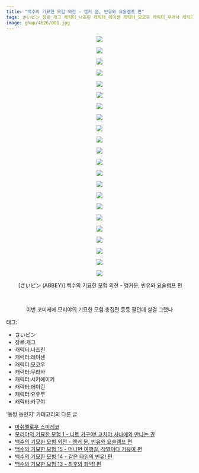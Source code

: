 ```yaml
---
title: "백수의 기묘한 모험 외전 - 앵커 문, 빈유와 요술램프 편"
tags: さいピン 장르_개그 캐릭터_나즈린 캐릭터_레이센 캐릭터_모코우 캐릭터_무라사 캐릭터_시키에이키 캐릭터_에이린 캐릭터_요우무 캐릭터_카구야 ABBEY 동방_동인지
image: ghap/4626/001.jpg
---
```

<div class="article">
<p style="text-align: center; clear: none; float: none;"><img src="{{ site.nasurl }}/ghap/4626/001.jpg"/></p>
<p style="text-align: center; clear: none; float: none;"><img src="{{ site.nasurl }}/ghap/4626/002.jpg"/></p>
<p style="text-align: center; clear: none; float: none;"><img src="{{ site.nasurl }}/ghap/4626/003.jpg"/></p>
<p style="text-align: center; clear: none; float: none;"><img src="{{ site.nasurl }}/ghap/4626/004.jpg"/></p>
<p style="text-align: center; clear: none; float: none;"><img src="{{ site.nasurl }}/ghap/4626/005.jpg"/></p>
<p style="text-align: center; clear: none; float: none;"><img src="{{ site.nasurl }}/ghap/4626/006.jpg"/></p>
<p style="text-align: center; clear: none; float: none;"><img src="{{ site.nasurl }}/ghap/4626/007.jpg"/></p>
<p style="text-align: center; clear: none; float: none;"><img src="{{ site.nasurl }}/ghap/4626/008.jpg"/></p>
<p style="text-align: center; clear: none; float: none;"><img src="{{ site.nasurl }}/ghap/4626/009.jpg"/></p>
<p style="text-align: center; clear: none; float: none;"><img src="{{ site.nasurl }}/ghap/4626/010.jpg"/></p>
<p style="text-align: center; clear: none; float: none;"><img src="{{ site.nasurl }}/ghap/4626/011.jpg"/></p>
<p style="text-align: center; clear: none; float: none;"><img src="{{ site.nasurl }}/ghap/4626/012.jpg"/></p>
<p style="text-align: center; clear: none; float: none;"><img src="{{ site.nasurl }}/ghap/4626/013.jpg"/></p>
<p style="text-align: center; clear: none; float: none;"><img src="{{ site.nasurl }}/ghap/4626/014.jpg"/></p>
<p style="text-align: center; clear: none; float: none;"><img src="{{ site.nasurl }}/ghap/4626/015.jpg"/></p>
<p style="text-align: center; clear: none; float: none;"><img src="{{ site.nasurl }}/ghap/4626/016.jpg"/></p>
<p style="text-align: center; clear: none; float: none;"><img src="{{ site.nasurl }}/ghap/4626/017.jpg"/></p>
<p style="text-align: center; clear: none; float: none;"><img src="{{ site.nasurl }}/ghap/4626/018.jpg"/></p>
<p style="text-align: center; clear: none; float: none;"><img src="{{ site.nasurl }}/ghap/4626/019.jpg"/></p>
<p style="text-align: center; clear: none; float: none;"><img src="{{ site.nasurl }}/ghap/4626/020.jpg"/></p>
<p style="text-align: center; clear: none; float: none;"><img src="{{ site.nasurl }}/ghap/4626/021.jpg"/></p>
<p style="text-align: center; clear: none; float: none;"><img src="{{ site.nasurl }}/ghap/4626/022.jpg"/></p>
<p style="text-align: center; clear: none; float: none;"> [さいピン (ABBEY)] 백수의 기묘한 모험 외전 - 앵커문, 빈유와 요술램프 편</p>
<p style="text-align: center; clear: none; float: none;"><br/></p>
<p style="text-align: center; clear: none; float: none;">이번 코미케에 모리야의 기묘한 모험 총집편 등등 팔던데 살걸 그랬나</p>
</div><div class="tagTrail">
<p>태그: </p>
<ul>
<li>さいピン</li>
<li>장르:개그</li>
<li>캐릭터:나즈린</li>
<li>캐릭터:레이센</li>
<li>캐릭터:모코우</li>
<li>캐릭터:무라사</li>
<li>캐릭터:시키에이키</li>
<li>캐릭터:에이린</li>
<li>캐릭터:요우무</li>
<li>캐릭터:카구야</li>
</ul>
</div><div class="another">
<p>'동방 동인지' 카테고리의 다른 글</p>
<ul>
<li><a href="/2018-08-28-ghap_4633">마쉬멜로우 스미레코</a></li>
<li><a href="/2018-08-27-ghap_4627">모리야의 기묘한 모험 1 - 니트 카구야! 코치야 사나에와 만나는 권</a></li>
<li><a href="/2018-08-26-ghap_4626">백수의 기묘한 모험 외전 - 앵커 문, 빈유와 요술램프 편</a></li>
<li><a href="/2018-08-26-ghap_4625">백수의 기묘한 모험 15 - 머나먼 여행길, 작별이다 거유여 편</a></li>
<li><a href="/2018-08-26-ghap_4624">백수의 기묘한 모험 14 - 같은 타입의 빈유! 편</a></li>
<li><a href="/2018-08-26-ghap_4623">백수의 기묘한 모험 13 - 최후의 좌약! 편</a></li>
</ul>
</div><div class="cb_module cb_fluid">
<div class="cb_wrt cb_profile">
</div><!-- commentList close -->
</div>